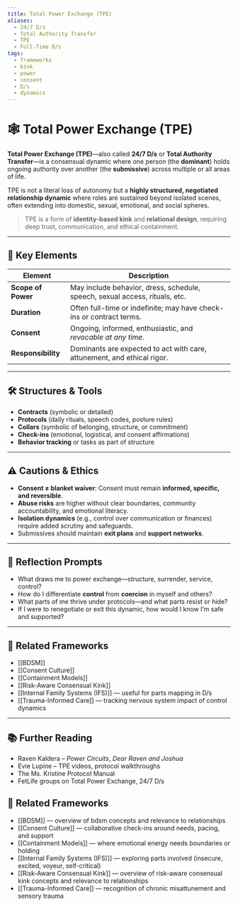 ```yaml
---
title: Total Power Exchange (TPE)
aliases:
  - 24/7 D/s
  - Total Authority Transfer
  - TPE
  - Full-Time D/s
tags:
  - frameworks
  - kink
  - power
  - consent
  - D/s
  - dynamics
---
```


<!-- @format -->

# 🕸️ Total Power Exchange (TPE)

**Total Power Exchange (TPE)**—also called **24/7 D/s** or **Total Authority Transfer**—is a consensual dynamic where one person (the **dominant**) holds ongoing authority over another (the **submissive**) across multiple or all areas of life.

TPE is not a literal loss of autonomy but a **highly structured, negotiated relationship dynamic** where roles are sustained beyond isolated scenes, often extending into domestic, sexual, emotional, and social spheres.

> TPE is a form of **identity-based kink** and **relational design**, requiring deep trust, communication, and ethical containment.

---

## 🧠 Key Elements

| Element            | Description                                                                 |
| ------------------ | --------------------------------------------------------------------------- |
| **Scope of Power** | May include behavior, dress, schedule, speech, sexual access, rituals, etc. |
| **Duration**       | Often full-time or indefinite; may have check-ins or contract terms.        |
| **Consent**        | Ongoing, informed, enthusiastic, and _revocable at any time_.               |
| **Responsibility** | Dominants are expected to act with care, attunement, and ethical rigor.     |

---

## 🛠 Structures & Tools

- **Contracts** (symbolic or detailed)
- **Protocols** (daily rituals, speech codes, posture rules)
- **Collars** (symbolic of belonging, structure, or commitment)
- **Check-ins** (emotional, logistical, and consent affirmations)
- **Behavior tracking** or tasks as part of structure

---

## ⚠️ Cautions & Ethics

- **Consent ≠ blanket waiver**: Consent must remain **informed, specific, and reversible**.
- **Abuse risks** are higher without clear boundaries, community accountability, and emotional literacy.
- **Isolation dynamics** (e.g., control over communication or finances) require added scrutiny and safeguards.
- Submissives should maintain **exit plans** and **support networks**.

---

## 💬 Reflection Prompts

- What draws me to power exchange—structure, surrender, service, control?
- How do I differentiate **control** from **coercion** in myself and others?
- What parts of me thrive under protocols—and what parts resist or hide?
- If I were to renegotiate or exit this dynamic, how would I know I’m safe and supported?

---

## 🔄 Related Frameworks

- [[BDSM]]
- [[Consent Culture]]
- [[Containment Models]]
- [[Risk-Aware Consensual Kink]]
- [[Internal Family Systems (IFS)]] — useful for parts mapping in D/s
- [[Trauma-Informed Care]] — tracking nervous system impact of control dynamics

---

## 📚 Further Reading

- Raven Kaldera – _Power Circuits_, _Dear Raven and Joshua_
- Evie Lupine – TPE videos, protocol walkthroughs
- The Ms. Kristine Protocol Manual
- FetLife groups on Total Power Exchange, 24/7 D/s

## 🔗 Related Frameworks

- [[BDSM]] — overview of bdsm concepts and relevance to relationships
- [[Consent Culture]] — collaborative check-ins around needs, pacing, and support
- [[Containment Models]] — where emotional energy needs boundaries or holding
- [[Internal Family Systems (IFS)]] — exploring parts involved (insecure, excited, voyeur, self-critical)
- [[Risk-Aware Consensual Kink]] — overview of risk-aware consensual kink concepts and relevance to relationships
- [[Trauma-Informed Care]] — recognition of chronic misattunement and sensory trauma
